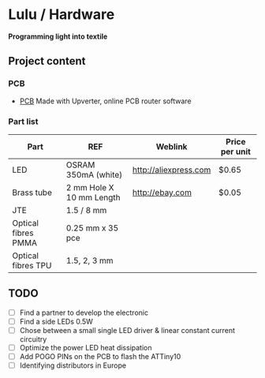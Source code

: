 # Lulu / Hardware
**Programming light into textile**

## Project content

### PCB
- [PCB](https://upverter.com/DataPaulette/0b0275a0c920353b/Lulu-dev/ "Made with Upverter, online PCB router software") Made with Upverter, online PCB router software

### Part list
| Part                 | REF                      | Weblink                | Price per unit |
| -------------------- | ------------------------ | -----------------------|--------------- |
| LED                  | OSRAM 350mA (white)      | http://aliexpress.com  | $0.65          |
| Brass tube           | 2 mm Hole X 10 mm Length | http://ebay.com        | $0.05          |
| JTE                  | 1.5 / 8 mm               |                        |                |
| Optical fibres PMMA  | 0.25 mm x 35 pce         |                        |                |
| Optical fibres TPU   | 1.5, 2, 3 mm             |                        |                |

## TODO
- [ ] Find a partner to develop the electronic
- [ ] Find a side LEDs 0.5W
- [ ] Chose between a small single LED driver & linear constant current circuitry
- [ ] Optimize the power LED heat dissipation
- [ ] Add POGO PINs on the PCB to flash the ATTiny10
- [ ] Identifying distributors in Europe